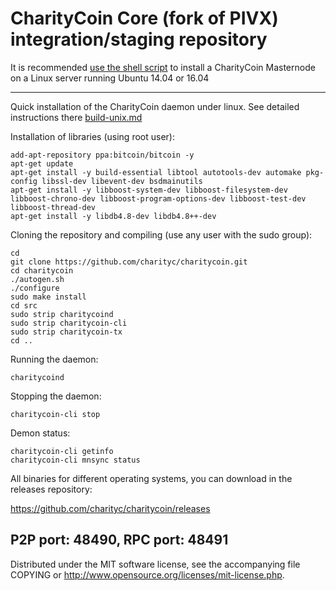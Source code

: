 CharityCoin Core (fork of PIVX) integration/staging repository
======================================


It is recommended [use the shell script](https://github.com/charityc/charitycoin/chrt-install) to install a CharityCoin Masternode on a Linux server running Ubuntu 14.04 or 16.04

***

Quick installation of the CharityCoin daemon under linux. See detailed instructions there [build-unix.md](build-unix.md)

Installation of libraries (using root user):

    add-apt-repository ppa:bitcoin/bitcoin -y
    apt-get update
    apt-get install -y build-essential libtool autotools-dev automake pkg-config libssl-dev libevent-dev bsdmainutils
    apt-get install -y libboost-system-dev libboost-filesystem-dev libboost-chrono-dev libboost-program-options-dev libboost-test-dev libboost-thread-dev
    apt-get install -y libdb4.8-dev libdb4.8++-dev

Cloning the repository and compiling (use any user with the sudo group):

    cd
    git clone https://github.com/charityc/charitycoin.git
    cd charitycoin
    ./autogen.sh
    ./configure
    sudo make install
    cd src
    sudo strip charitycoind
    sudo strip charitycoin-cli
    sudo strip charitycoin-tx
    cd ..

Running the daemon:

    charitycoind 

Stopping the daemon:

    charitycoin-cli stop

Demon status:

    charitycoin-cli getinfo
    charitycoin-cli mnsync status

All binaries for different operating systems, you can download in the releases repository:

https://github.com/charityc/charitycoin/releases

P2P port: 48490, RPC port: 48491
-
Distributed under the MIT software license, see the accompanying file COPYING or http://www.opensource.org/licenses/mit-license.php.

